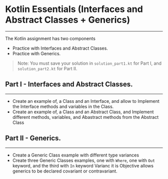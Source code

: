 # Kotlin Essentials (Interfaces and Abstract Classes + Generics)
---
The Kotlin assignment has two components
- Practice with Interfaces and Abstract Classes.
- Practice with Generics.

> Note: You must save your solution in `solution_part1.kt` for Part I, and `solution_part2.kt` for Part II.

## Part I - Interfaces and Abstract Classes.
---
- Create an example of, a Class and an Interface, and allow to Implement the Interface methods and variables in the Class.
- Create an example of, a Class and an Abstract Class, and Implement different methods, variables, and Abastract methods from the Abstract Class

## Part II - Generics.
---
- Create a Generic Class example with different type variances
- Create three Generic Classes examples, one with `Where`, one with `Out` keyword, and the third with `In` keyword
  Varianc it is Objective allows generics to be declared covariant or contravariant. 